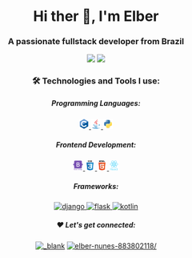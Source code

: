 <h1 align="center">Hi ther 👋, I'm Elber </h1>
<h3 align="center">A passionate fullstack developer from Brazil</h3>

<div align="center">
 <img height="150em" src="https://github-readme-stats.vercel.app/api?username=nunesbzn&show_icons=true&theme=tokyonight"/>
 <img height="150em" src="https://github-readme-stats.vercel.app/api/top-langs/?username=nunesbzn&layout=compact&theme=tokyonight"/>
</div>

<h3 align="center">🛠️ Technologies and Tools I use:</h3>

<h5 align="center">Programming Languages:</h5>
<p align="center"> <a href="https://www.cprogramming.com/" target="_blank" rel="noreferrer"> <img src="https://raw.githubusercontent.com/devicons/devicon/master/icons/c/c-original.svg" alt="c" width="20" height="20"/> </a> <a href="https://www.java.com" target="_blank" rel="noreferrer"> <img src="https://raw.githubusercontent.com/devicons/devicon/master/icons/java/java-original.svg" alt="java" width="20" height="20"/> </a> <a href="https://www.python.org" target="_blank" rel="noreferrer"> <img src="https://raw.githubusercontent.com/devicons/devicon/master/icons/python/python-original.svg" alt="python" width="20" height="20"/> </a> </p>

<h5 align="center">Frontend Development:</h5>
<p align="center"> <a href="https://getbootstrap.com" target="_blank" rel="noreferrer"> <img src="https://raw.githubusercontent.com/devicons/devicon/master/icons/bootstrap/bootstrap-plain-wordmark.svg" alt="bootstrap" width="20" height="20"/> </a> <a href="https://www.w3schools.com/css/" target="_blank" rel="noreferrer"> <img src="https://raw.githubusercontent.com/devicons/devicon/master/icons/css3/css3-original-wordmark.svg" alt="css3" width="20" height="20"/> </a> <a href="https://www.w3.org/html/" target="_blank" rel="noreferrer"> <img src="https://raw.githubusercontent.com/devicons/devicon/master/icons/html5/html5-original-wordmark.svg" alt="html5" width="20" height="20"/> </a> <a href="https://reactjs.org/" target="_blank" rel="noreferrer"> <img src="https://raw.githubusercontent.com/devicons/devicon/master/icons/react/react-original-wordmark.svg" alt="react" width="20" height="20"/> </a> </p>

<h5 align="center">Frameworks:</h5>
<p align="center"> <a href="https://www.djangoproject.com/" target="_blank" rel="noreferrer"> <img src="https://cdn.worldvectorlogo.com/logos/django.svg" alt="django" width="20" height="20"/> </a> <a href="https://flask.palletsprojects.com/" target="_blank" rel="noreferrer"> <img src="https://www.vectorlogo.zone/logos/pocoo_flask/pocoo_flask-icon.svg" alt="flask" width="20" height="20"/> </a> <a href="https://kotlinlang.org" target="_blank" rel="noreferrer"> <img src="https://www.vectorlogo.zone/logos/kotlinlang/kotlinlang-icon.svg" alt="kotlin" width="20" height="20"/> </a> </p>

<h5 align="center">❤️ Let's get connected:</h5>
<p align="center">
<a href="https://api.whatsapp.com/send?phone=5516997516302&text=Hi!" target="blank"><img align="center" src="https://img.shields.io/badge/WhatsApp-25D366?style=for-the-badge&logo=whatsapp&logoColor=white" alt="_blank"></a>       
<a href="https://www.linkedin.com/in/elber-nunes-883802118/" target="blank"><img align="center" src="https://img.shields.io/badge/LinkedIn-0077B5?style=for-the-badge&logo=linkedin&logoColor=white" alt="elber-nunes-883802118/"></a>
</p>
